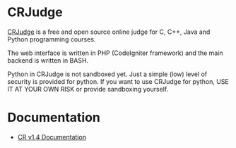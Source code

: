 CRJudge
============

[CRJudge](https://github.com/sainiajay/CRJudge) is a free and open source online judge for C, C++, Java and Python programming courses.

The web interface is written in PHP (CodeIgniter framework) and the main backend is written in BASH.

Python in CRJudge is not sandboxed yet. Just a simple (low) level of security is provided for python. If you want to use CRJudge for python, USE IT AT YOUR OWN RISK or provide sandboxing yourself.

Documentation
===============

  * [CR v1.4 Documentation](v1.4/readme.md)
